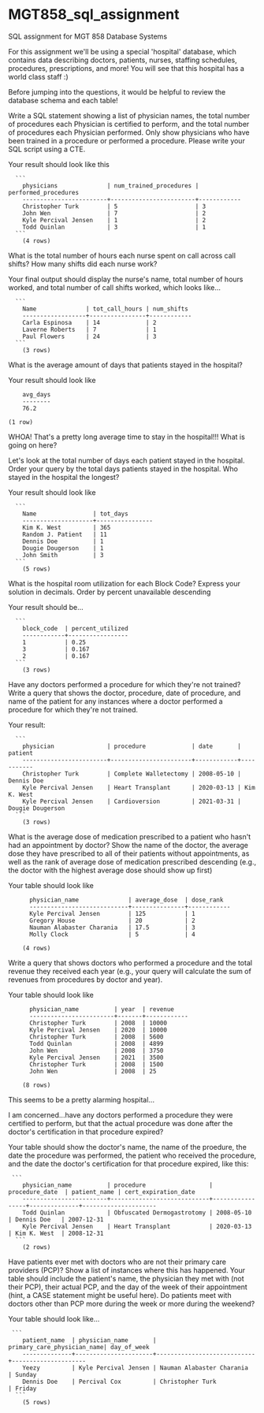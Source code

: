 # MGT858_sql_assignment
SQL assignment for MGT 858 Database Systems

For this assignment we'll be using a special 'hospital' database, which contains data describing doctors, patients,
nurses, staffing schedules, procedures, prescriptions, and more! You will see that this hospital has a world class
staff :)

Before jumping into the questions, it would be helpful to review the database schema and each table!


Write a SQL statement showing a list of physician names, the total number of procedures
each Physician is certified to perform, and the total number of procedures each Physician performed.
Only show physicians who have been trained in a procedure or performed a procedure.
Please write your SQL script using a CTE.

Your result should look like this

      ```
        physicians              | num_trained_procedures | performed_procedures
        ------------------------+------------------------+------------
        Christopher Turk        | 5                      | 3
        John Wen                | 7                      | 2
        Kyle Percival Jensen    | 1                      | 2
        Todd Quinlan            | 3                      | 1
      ```
        (4 rows)




What is the total number of hours each nurse spent on call across call shifts?
How many shifts did each nurse work?

Your final output should display the nurse's name, total number of hours worked, and total number of call shifts worked,
which looks like...

      ```
        Name              | tot_call_hours | num_shifts
        ------------------+----------------+------------
        Carla Espinosa    | 14             | 2
        Laverne Roberts   | 7              | 1
        Paul Flowers      | 24             | 3
      ```
        (3 rows)




What is the average amount of days that patients stayed in the hospital?

Your result should look like

```
    avg_days
    --------
    76.2
```
    (1 row)




WHOA! That's a pretty long average time to stay in the hospital!!! What is going on here?

Let's look at the total number of days each patient stayed in the hospital. Order your query by
the total days patients stayed in the hospital. Who stayed in the hospital the longest?

Your result should look like

      ```
        Name                | tot_days
        --------------------+----------------
        Kim K. West         | 365
        Random J. Patient   | 11
        Dennis Doe          | 1
        Dougie Dougerson    | 1
        John Smith          | 3
      ```
        (5 rows)




What is the hospital room utilization for each Block Code?
Express your solution in decimals. Order by percent unavailable descending

Your result should be...

      ```
        block_code  | percent_utilized
        ------------+-----------------
        1           | 0.25
        3           | 0.167
        2           | 0.167
      ```
        (3 rows)




Have any doctors performed a procedure for which they're not trained?
Write a query that shows the doctor, procedure, date of procedure, and name of the patient
for any instances where a doctor performed a procedure for which they're not trained.

Your result:

      ```
        physician               | procedure             | date       | patient
        ------------------------+-----------------------+------------+-----------
        Christopher Turk        | Complete Walletectomy | 2008-05-10 | Dennis Doe
        Kyle Percival Jensen    | Heart Transplant      | 2020-03-13 | Kim K. West
        Kyle Percival Jensen    | Cardioversion         | 2021-03-31 | Dougie Dougerson
      ```
        (3 rows)




What is the average dose of medication prescribed to a patient
who hasn't had an appointment by doctor? Show the name of the doctor,
the average dose they have prescribed to all of their patients without appointments,
as well as the rank of average dose of medication prescribed descending (e.g.,
the doctor with the highest average dose should show up first)

Your table should look like

  ```
        physician_name              | average_dose  | dose_rank
        ----------------------------+---------------+------------
        Kyle Percival Jensen        | 125           | 1
        Gregory House               | 20            | 2
        Nauman Alabaster Charania   | 17.5          | 3
        Molly Clock                 | 5             | 4
  ```
        (4 rows)




Write a query that shows doctors who performed a procedure and the total revenue they received each year
(e.g., your query will calculate the sum of revenues from procedures by doctor and year).

Your table should look like

  ```
        physician_name          | year  | revenue
        ------------------------+-------+------------
        Christopher Turk        | 2008  | 10000
        Kyle Percival Jensen    | 2020  | 10000
        Christopher Turk        | 2008  | 5600
        Todd Quinlan            | 2008  | 4899
        John Wen                | 2008  | 3750
        Kyle Percival Jensen    | 2021  | 3500
        Christopher Turk        | 2008  | 1500
        John Wen                | 2008  | 25
```
        (8 rows)




This seems to be a pretty alarming hospital...

I am concerned...have any doctors performed a procedure they were certified to perform, but that
the actual procedure was done after the doctor's certification in that procedure expired?

Your table should show the doctor's name, the name of the proedure, the date the procedure was performed,
the patient who received the procedure, and the date the doctor's certification for that procedure expired, like this:

     ```
        physician_name          | procedure                  | procedure_date  | patient_name | cert_expiration_date
        ------------------------+----------------------------+-----------------+--------------+---------------------
        Todd Quinlan            | Obfuscated Dermogastrotomy | 2008-05-10 | Dennis Doe   | 2007-12-31
        Kyle Percival Jensen    | Heart Transplant           | 2020-03-13 | Kim K. West  | 2008-12-31
      ```
        (2 rows)




Have patients ever met with doctors who are not their primary care providers (PCP)? Show a list of instances where
this has happened. Your table should include the patient's name, the physician they met with (not their PCP),
their actual PCP, and the day of the week of their appointment (hint, a CASE statement might be useful here).
Do patients meet with doctors other than PCP more during the week or more during the weekend?

Your table should look like...

     ```
        patient_name  | physician_name       | primary_care_physician_name| day_of_week
        --------------+----------------------+----------------------------+---------------------
        Yeezy         | Kyle Percival Jensen | Nauman Alabaster Charania  | Sunday
        Dennis Doe    | Percival Cox         | Christopher Turk           | Friday
      ```
        (5 rows)


